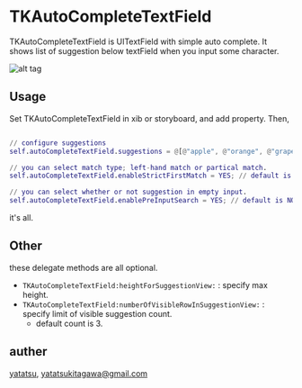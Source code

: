 # TKAutoCompleteTextField

TKAutoCompleteTextField is UITextField with simple auto complete.
It shows list of suggestion below textField when you input some character.

![alt tag](https://github.com/yatatsu/TKAutoCompleteTextField/blob/master/TKAutoCompleteTextFieldSample.png)

## Usage

Set TKAutoCompleteTextField in xib or storyboard, and add property. Then, 

```ViewController.m

// configure suggestions
self.autoCompleteTextField.suggestions = @[@"apple", @"orange", @"grape", @"lemon"];

// you can select match type; left-hand match or partical match.
self.autoCompleteTextField.enableStrictFirstMatch = YES; // default is NO

// you can select whether or not suggestion in empty input.
self.autoCompleteTextField.enablePreInputSearch = YES; // default is NO

```

it's all.

## Other

these delegate methods are all optional.

- ``TKAutoCompleteTextField:heightForSuggestionView:`` : specify max height.
- ``TKAutoCompleteTextField:numberOfVisibleRowInSuggestionView:`` : specify limit of visible suggestion count.
  - default count is 3.

## auther

[yatatsu](https://github.com/yatatsu), yatatsukitagawa@gmail.com